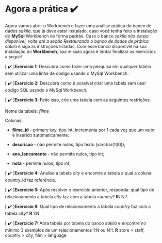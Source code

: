 # Agora a prática :heavy_check_mark:

Agora vamos abrir o Workbench e fazer uma análise prática do banco de dados _sakila_, que já deve estar instalado, caso você tenha feito a instalação do **MySql** Workbench de forma padrão. Caso o banco _sakila não esteja disponível, volte até a seção Restaurando o banco de dados de prática sakila_ e siga as instruções listadas. Com esse banco disponível na sua instalação do **Workbench**, sua missão agora é tentar finalizar os exercícios a seguir!

[ :heavy_check_mark: ]**Exercício 1:** Descubra como fazer uma pesquisa em qualquer tabela sem utilizar uma linha de código usando o MySql Workbench.

[ :heavy_check_mark: ]**Exercício 2:** Descubra como é possível criar uma tabela sem usar código SQL usando o MySql Workbench.

[ :heavy_check_mark: ]**Exercício 3:** Feito isso, crie uma tabela com as seguintes restrições:

Nome da tabela: _filme_

Colunas:

* **filme_id** - primary key, tipo int, incrementa por 1 cada vez que um valor é inserido automaticamente;

* **descricao** - não permite nulos, tipo texto (varchar(100));

* **ano_lancamento** - não permite nulos, tipo int;

* **nota** - permite nulos, tipo int;

[ :heavy_check_mark: ]**Exercício 4:** Analise a tabela _city_ e encontre a tabela à qual a coluna country_id faz referência.

[ :heavy_check_mark: ]**Exercício 5:** Após resolver o exercício anterior, responda: qual tipo de relacionamento a tabela _city_ faz com a tabela _country_?
**R:** N:1

[ :heavy_check_mark: ]**Exercício 6:** Qual tipo de relacionamento a tabela _country_ faz com a tabela _city_?
**R** 1:N

[ :heavy_check_mark: ]**Exercício 7:** Abra tabela por tabela do banco _sakila_ e encontre no mínimo 3 exemplos de um relacionamentos 1:N ou N:1.
**R** store > staff, country > city, film > language